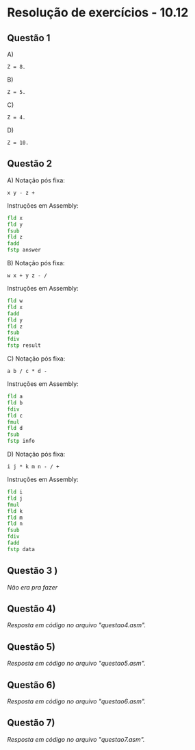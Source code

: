 #  Resolução de exercícios - 10.12

##  Questão 1
A)
```
Z = 8.
```
B)
```
Z = 5.
```
C)
```
Z = 4.
```
D) 
```
Z = 10.        
```

## Questão 2
A) Notação pós fixa:   
```
x y - z +
```
Instruções em Assembly:
```asm
fld x
fld y
fsub
fld z
fadd
fstp answer
```

B) Notação pós fixa:   
```
w x + y z - /
```
Instruções em Assembly:
```asm
fld w
fld x 
fadd 
fld y
fld z 
fsub
fdiv 
fstp result
```

C) Notação pós fixa:   
```
a b / c * d -
```
Instruções em Assembly:
```asm
fld a
fld b
fdiv 
fld c
fmul
fld d
fsub
fstp info 
```

D) Notação pós fixa:   
```
i j * k m n - / +
```
Instruções em Assembly:
```asm
fld i
fld j
fmul
fld k
fld m
fld n
fsub 
fdiv
fadd
fstp data
```

## Questão 3 ) 
*Não era pra fazer*

## Questão 4) 
*Resposta em código no arquivo "questao4.asm".*

## Questão 5) 
*Resposta em código no arquivo "questao5.asm".*

## Questão 6) 
*Resposta em código no arquivo "questao6.asm".*

## Questão 7) 
*Resposta em código no arquivo "questao7.asm".*




